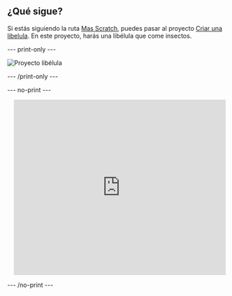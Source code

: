 ## ¿Qué sigue?

Si estás siguiendo la ruta [Mas Scratch](https://projects.raspberrypi.org/en/raspberrypi/more-scratch), puedes pasar al proyecto [Criar una libelula](https://projects.raspberrypi.org/en/projects/grow-a-dragonfly). En este proyecto, harás una libélula que come insectos.

--- print-only ---

![Proyecto libélula](images/dragonfly-project.png)

--- /print-only ---

--- no-print ---

<div class="scratch-preview" style="margin-left: 15px;">
  <iframe allowtransparency="true" width="485" height="402" src="https://scratch.mit.edu/projects/embed/521688740/?autostart=false" frameborder="0"></iframe>
</div>

--- /no-print ---

